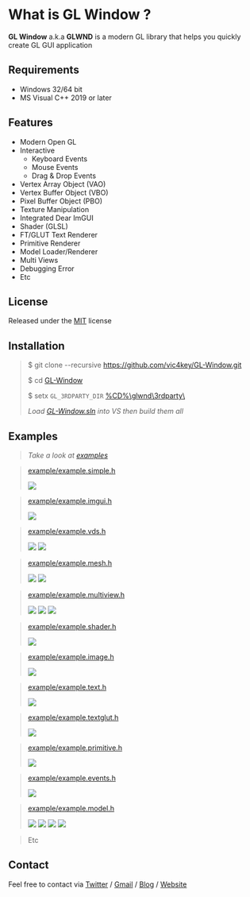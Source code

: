 
# What is GL Window ?

**GL Window** a.k.a **GLWND** is a modern GL library that helps you quickly create GL GUI application

## Requirements

* Windows 32/64 bit
* MS Visual C++ 2019 or later

## Features
* Modern Open GL
* Interactive
  * Keyboard Events
  * Mouse Events
  * Drag & Drop Events
 * Vertex Array Object (VAO)
 * Vertex Buffer Object (VBO)
 * Pixel Buffer Object (PBO)
 * Texture Manipulation
 * Integrated Dear ImGUI
 * Shader (GLSL)
 * FT/GLUT Text Renderer
 * Primitive Renderer
 * Model Loader/Renderer
 * Multi Views
 * Debugging Error
 * Etc

## License

Released under the [MIT](LICENSE.md) license

## Installation

>$ git clone --recursive https://github.com/vic4key/GL-Window.git
>
>$ cd [GL-Window](https://github.com/vic4key/GL-Window)
>
>$ setx `GL_3RDPARTY_DIR` [%CD%\\glwnd\\3rdparty\\](https://github.com/vic4key/gl-3rdparty)
>
> *Load [GL-Window.sln](https://github.com/vic4key/GL-Window/blob/master/GL-Window.sln) into VS then build them all*

## Examples

> *Take a look at [examples](example)*

>[example/example.simple.h](example/example.simple.h)
>
>![](screenshots/example.simple.png?)

>[example/example.imgui.h](example/example.imgui.h)
>
>![](screenshots/example.imgui.png?)

>[example/example.vds.h](example/example.vds.h)
>
>![](screenshots/example.vds-2a.png?)
>![](screenshots/example.vds-4a.png?)

>[example/example.mesh.h](example/example.mesh.h)
>
>![](screenshots/example.mesh-1.png?)
>![](screenshots/example.mesh-2.png?)

>[example/example.multiview.h](example/example.multiview.h)
>
>![](screenshots/example.multiview-2x2.png?)
>![](screenshots/example.multiview-2x1.png?)
>![](screenshots/example.multiview-1x2.png?)

>[example/example.shader.h](example/example.shader.h)
>
>![](screenshots/example.shader.png?)

>[example/example.image.h](example/example.image.h)
>
>![](screenshots/example.image.png?)

>[example/example.text.h](example/example.text.h)
>
>![](screenshots/example.text.png?)

>[example/example.textglut.h](example/example.textglut.h)
>
>![](screenshots/example.textglut.png?)

>[example/example.primitive.h](example/example.primitive.h)
>
>![](screenshots/example.primitive.png?)

>[example/example.events.h](example/example.events.h)
>
>![](screenshots/example.events.png?)

>[example/example.model.h](example/example.model.h)
>
>![](screenshots/example.model-raptor.png?)
>![](screenshots/example.model-chest.png?)
>![](screenshots/example.model-gun.png?)
>![](screenshots/example.model-gun-2.png?)

>Etc

## Contact
Feel free to contact via [Twitter](https://twitter.com/vic4key) / [Gmail](mailto:vic4key@gmail.com) / [Blog](https://blog.vic.onl/) / [Website](https://vic.onl/)
